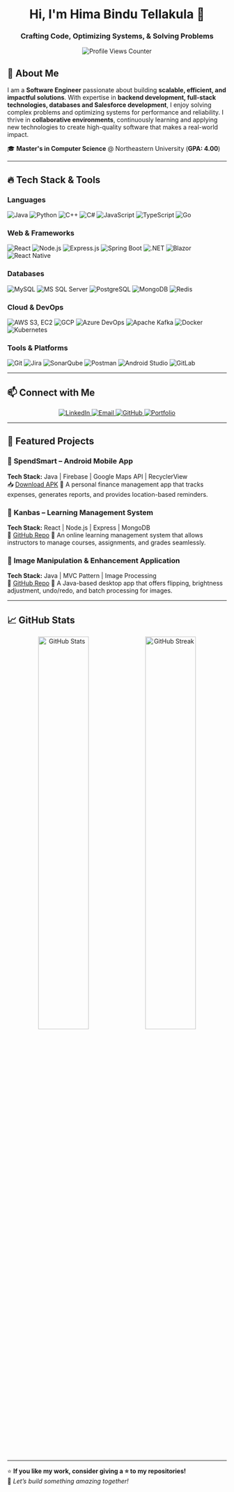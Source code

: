 <h1 align="center">Hi, I'm Hima Bindu Tellakula 👋</h1>
<h3 align="center">Crafting Code, Optimizing Systems, & Solving Problems</h3>

<p align="center">
  <img src="https://komarev.com/ghpvc/?username=himabindutellakula&label=Profile%20Views&color=blue&style=plastic" alt="Profile Views Counter"/>
</p>

## 🚀 About Me

I am a **Software Engineer** passionate about building **scalable, efficient, and impactful solutions**. With expertise in **backend development, full-stack technologies, databases and Salesforce development**, I enjoy solving complex problems and optimizing systems for performance and reliability. I thrive in **collaborative environments**, continuously learning and applying new technologies to create high-quality software that makes a real-world impact.  

🎓 **Master's in Computer Science** @ Northeastern University (**GPA: 4.00**)  

---

## 🔥 Tech Stack & Tools  

### **Languages**  
![Java](https://img.shields.io/badge/Java-ED8B00?style=for-the-badge&logo=openjdk&logoColor=white)
![Python](https://img.shields.io/badge/Python-3776AB?style=for-the-badge&logo=python&logoColor=white)
![C++](https://img.shields.io/badge/C++-00599C?style=for-the-badge&logo=c%2B%2B&logoColor=white)
![C#](https://img.shields.io/badge/C%23-239120?style=for-the-badge&logo=c-sharp&logoColor=white)
![JavaScript](https://img.shields.io/badge/JavaScript-F7DF1E?style=for-the-badge&logo=javascript&logoColor=black)
![TypeScript](https://img.shields.io/badge/TypeScript-3178C6?style=for-the-badge&logo=typescript&logoColor=white)
![Go](https://img.shields.io/badge/Go-00ADD8?style=for-the-badge&logo=go&logoColor=white)

### **Web & Frameworks**  
![React](https://img.shields.io/badge/React-61DAFB?style=for-the-badge&logo=react&logoColor=black)
![Node.js](https://img.shields.io/badge/Node.js-43853D?style=for-the-badge&logo=node.js&logoColor=white)
![Express.js](https://img.shields.io/badge/Express.js-000000?style=for-the-badge&logo=express&logoColor=white)
![Spring Boot](https://img.shields.io/badge/Spring%20Boot-6DB33F?style=for-the-badge&logo=spring-boot&logoColor=white)
![.NET](https://img.shields.io/badge/.NET-512BD4?style=for-the-badge&logo=dotnet&logoColor=white)
![Blazor](https://img.shields.io/badge/Blazor-512BD4?style=for-the-badge&logo=blazor&logoColor=white)
![React Native](https://img.shields.io/badge/React%20Native-61DAFB?style=for-the-badge&logo=react&logoColor=black)

### **Databases**  
![MySQL](https://img.shields.io/badge/MySQL-4479A1?style=for-the-badge&logo=mysql&logoColor=white)
![MS SQL Server](https://img.shields.io/badge/MS%20SQL%20Server-CC2927?style=for-the-badge&logo=microsoft-sql-server&logoColor=white)
![PostgreSQL](https://img.shields.io/badge/PostgreSQL-316192?style=for-the-badge&logo=postgresql&logoColor=white)
![MongoDB](https://img.shields.io/badge/MongoDB-4EA94B?style=for-the-badge&logo=mongodb&logoColor=white)
![Redis](https://img.shields.io/badge/Redis-DC382D?style=for-the-badge&logo=redis&logoColor=white)

### **Cloud & DevOps**  
![AWS S3, EC2](https://img.shields.io/badge/AWS-232F3E?style=for-the-badge&logo=amazon-aws&logoColor=white)
![GCP](https://img.shields.io/badge/GCP-4285F4?style=for-the-badge&logo=google-cloud&logoColor=white)
![Azure DevOps](https://img.shields.io/badge/Azure-0078D4?style=for-the-badge&logo=microsoft-azure&logoColor=white)
![Apache Kafka](https://img.shields.io/badge/Apache%20Kafka-231F20?style=for-the-badge&logo=apache-kafka&logoColor=white)
![Docker](https://img.shields.io/badge/Docker-2496ED?style=for-the-badge&logo=docker&logoColor=white)
![Kubernetes](https://img.shields.io/badge/Kubernetes-326CE5?style=for-the-badge&logo=kubernetes&logoColor=white)

### **Tools & Platforms**  
![Git](https://img.shields.io/badge/Git-F05032?style=for-the-badge&logo=git&logoColor=white)
![Jira](https://img.shields.io/badge/Jira-0052CC?style=for-the-badge&logo=jira&logoColor=white)
![SonarQube](https://img.shields.io/badge/SonarQube-4E9BCD?style=for-the-badge&logo=sonarqube&logoColor=white)
![Postman](https://img.shields.io/badge/Postman-FF6C37?style=for-the-badge&logo=postman&logoColor=white)
![Android Studio](https://img.shields.io/badge/Android%20Studio-3DDC84?style=for-the-badge&logo=android-studio&logoColor=white)
![GitLab](https://img.shields.io/badge/GitLab-FC6D26?style=for-the-badge&logo=gitlab&logoColor=white)

---

## 📫 Connect with Me  

<p align="center">
  <a href="https://www.linkedin.com/in/himabindu26/" target="_blank">
    <img src="https://img.shields.io/badge/LinkedIn-0A66C2?style=for-the-badge&logo=linkedin&logoColor=white" alt="LinkedIn">
  </a>
  <a href="mailto:tellakulahimabindu26@gmail.com">
    <img src="https://img.shields.io/badge/Email-D14836?style=for-the-badge&logo=gmail&logoColor=white" alt="Email">
  </a>
  <a href="https://github.com/himabindutellakula" target="_blank">
    <img src="https://img.shields.io/badge/GitHub-181717?style=for-the-badge&logo=github&logoColor=white" alt="GitHub">
  </a>
  <a href="https://himabindutellakula.github.io/" target="_blank">
    <img src="https://img.shields.io/badge/Portfolio-8A2BE2?style=for-the-badge&logo=dev.to&logoColor=white" alt="Portfolio">
  </a>
</p>

---

## 📌 Featured Projects

### 📍 **SpendSmart – Android Mobile App**  
**Tech Stack:** Java | Firebase | Google Maps API | RecyclerView  
📥 [Download APK](https://github.com/himabindutellakula/Spend-Smart-Android-Mobile-App/raw/main/SpendSmart.apk)
🚀 A personal finance management app that tracks expenses, generates reports, and provides location-based reminders.  

### 📍 **Kanbas – Learning Management System**  
**Tech Stack:** React | Node.js | Express | MongoDB  
🔗 [GitHub Repo](https://github.com/himabindutellakula/kanbas-web-application)
🚀 An online learning management system that allows instructors to manage courses, assignments, and grades seamlessly.  

### 📍 **Image Manipulation & Enhancement Application**  
**Tech Stack:** Java | MVC Pattern | Image Processing  
🔗 [GitHub Repo](https://github.com/himabindutellakula/Image-Manipulation-And-Enhancement-Application)
🚀 A Java-based desktop app that offers flipping, brightness adjustment, undo/redo, and batch processing for images.  

---

## 📈 GitHub Stats  

<p align="center">
  <img src="https://github-readme-stats.vercel.app/api?username=himabindutellakula&show_icons=true&theme=radical" width="48%" alt="GitHub Stats"/>
  <img src="https://github-readme-streak-stats.herokuapp.com/?user=himabindutellakula&theme=radical" width="48%" alt="GitHub Streak"/>
</p>
  
---

⭐ **If you like my work, consider giving a ⭐ to my repositories!**  
🚀 *Let’s build something amazing together!*
